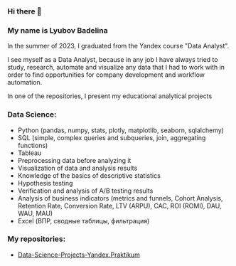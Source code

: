 ### Hi there 👋

### My name is Lyubov Badelina

In the summer of 2023, I graduated from the Yandex course "Data Analyst". 

I see myself as a Data Analyst, because in any job I have always tried to study, research, automate and visualize any data that I had to work with in order to find opportunities for company development and workflow automation.

In one of the repositories, I present my educational analytical projects

### Data Science:
- Python (pandas, numpy, stats, plotly, matplotlib, seaborn, sqlalchemy)
- SQL (simple, complex queries and subqueries, join, aggregating functions)
- Tableau
- Preprocessing data before analyzing it
- Visualization of data and analysis results
- Knowledge of the basics of descriptive statistics
- Hypothesis testing
- Verification and analysis of A/B testing results
- Analysis of business indicators (metrics and funnels, Cohort Analysis, Retention Rate, Conversion Rate, LTV (ARPU), CAC, ROI (ROMI), DAU, WAU, MAU)
- Excel (ВПР, сводные таблицы, фильтрация)

### My repositories:
- [Data-Science-Projects-Yandex.Praktikum](Data-Science-Projects-Yandex.Praktikum)
